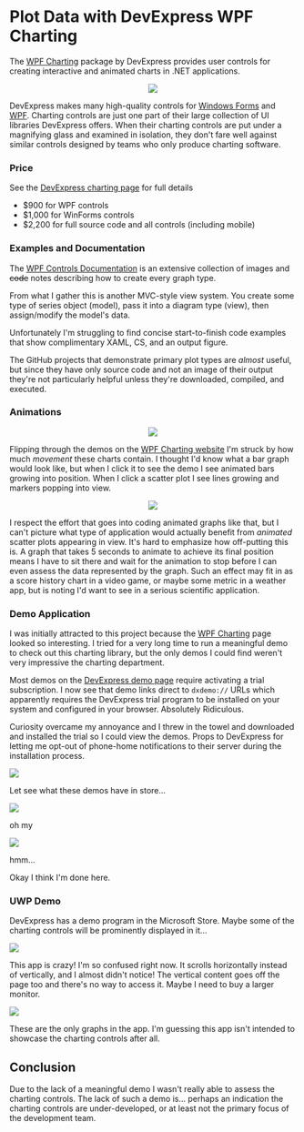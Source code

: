 # Plot Data with DevExpress WPF Charting

The [WPF Charting](https://www.devexpress.com/Products/NET/Controls/WPF/Charting/) package by DevExpress provides user controls for creating interactive and animated charts in .NET applications.

<div align="center">

![](graphics/devexpress-line.png)

</div>

DevExpress makes many high-quality controls for [Windows Forms](https://www.devexpress.com/products/net/controls/winforms/) and [WPF](https://www.devexpress.com/products/net/controls/wpf/). Charting controls are just one part of their large collection of UI libraries DevExpress offers. When their charting controls are put under a magnifying glass and examined in isolation, they don't fare well against similar controls designed by teams who only produce charting software.

### Price
See the [DevExpress charting page](https://www.devexpress.com/Products/NET/Controls/WPF/Charting/#Pricing) for full details

* $900 for WPF controls
* $1,000 for WinForms controls
* $2,200 for full source code and all controls (including mobile)

### Examples and Documentation

The [WPF Controls Documentation](https://docs.devexpress.com/WPF/114223/controls-and-libraries/charts-suite/chart-control/fundamentals/series-fundamentals/2d-series-types) is an extensive collection of images and ~~code~~ notes describing how to create every graph type. 

From what I gather this is another MVC-style view system. You create some type of series object (model), pass it into a diagram type (view), then assign/modify the model's data. 

Unfortunately I'm struggling to find concise start-to-finish code examples that show complimentary XAML, CS, and an output figure.

The GitHub projects that demonstrate primary plot types are _almost_ useful, but since they have only source code and not an image of their output they're not particularly helpful unless they're downloaded, compiled, and executed.

### Animations

<div align="center">

![](graphics/devexpress-bar.gif)

</div>

Flipping through the demos on the [WPF Charting website](https://www.devexpress.com/Products/NET/Controls/WPF/Charting/) I'm struck by how much _movement_ these charts contain. I thought I'd know what a bar graph would look like, but when I click it to see the demo I see animated bars growing into position. When I click a scatter plot I see lines growing and markers popping into view. 

<div align="center">

![](graphics/devexpress-scatter.gif)

</div>

I respect the effort that goes into coding animated graphs like that, but I can't picture what type of application would actually benefit from _animated_ scatter plots appearing in view. It's hard to emphasize how off-putting this is. A graph that takes 5 seconds to animate to achieve its final position means I have to sit there and wait for the animation to stop before I can even assess the data represented by the graph. Such an effect may fit in as a score history chart in a video game, or maybe some metric in a weather app, but is noting I'd want to see in a serious scientific application.

### Demo Application

I was initially attracted to this project because the [WPF Charting](https://www.devexpress.com/Products/NET/Controls/WPF/Charting/) page looked so interesting. I tried for a very long time to run a meaningful demo to check out this charting library, but the only demos I could find weren't very impressive the charting department.

Most demos on the [DevExpress demo page](https://www.devexpress.com/support/demos/) require activating a trial subscription. I now see that demo links direct to `dxdemo://` URLs which apparently requires the DevExpress trial program to be installed on your system and configured in your browser. Absolutely Ridiculous.

Curiosity overcame my annoyance and I threw in the towel and downloaded and installed the trial so I could view the demos. Props to DevExpress for letting me opt-out of phone-home notifications to their server during the installation process.

![](graphics/devexpress-trial.png)

Let see what these demos have in store...

![](graphics/devexpress-office.gif)

oh my

![](graphics/devexpress-stock.gif)

hmm...

Okay I think I'm done here.

### UWP Demo

DevExpress has a demo program in the Microsoft Store. Maybe some of the charting controls will be prominently displayed in it...

![](graphics/devexpress-controls-store.jpg)

This app is crazy! I'm so confused right now. It scrolls horizontally instead of vertically, and I almost didn't notice! The vertical content goes off the page too and there's no way to access it. Maybe I need to buy a larger monitor.

![](graphics/devexpress-controls-app.jpg)

These are the only graphs in the app. I'm guessing this app isn't intended to showcase the charting controls after all.

## Conclusion

Due to the lack of a meaningful demo I wasn't really able to assess the charting controls. The lack of such a demo is... perhaps an indication the charting controls are under-developed, or at least not the primary focus of the development team.